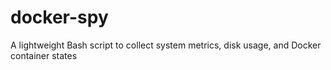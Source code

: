 # docker-spy
A lightweight Bash script to collect system metrics, disk usage, and Docker container states
